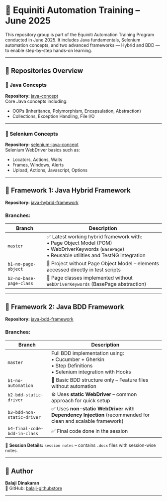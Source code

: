 # 📘 Equiniti Automation Training – June 2025

This repository group is part of the Equiniti Automation Training Program conducted in June 2025. It includes Java fundamentals, Selenium automation concepts, and two advanced frameworks — Hybrid and BDD — to enable step-by-step hands-on learning.

---

## 📂 Repositories Overview

### 🔹 Java Concepts  
**Repository:** [java-concept](https://github.com/balaji-githubstore/java-concept-equiniti-jun-2025.git)  
Core Java concepts including:
- OOPs (Inheritance, Polymorphism, Encapsulation, Abstraction)
- Collections, Exception Handling, File I/O

---

### 🔹 Selenium Concepts  
**Repository:** [selenium-java-concept](https://github.com/balaji-githubstore/selenium-java-concept-equiniti-jun-2025.git)  
Selenium WebDriver basics such as:
- Locators, Actions, Waits
- Frames, Windows, Alerts
- Upload, Actions, Javascript, Options
  
---

## 🧰 Framework 1: Java Hybrid Framework  
**Repository:** [java-hybrid-framework](https://github.com/balaji-githubstore/java-hybrid-framework-equiniti-jun-2025.git)

### Branches:

| Branch | Description |
|--------|-------------|
| `master` | ✅ Latest working hybrid framework with: <br>• Page Object Model (POM) <br>• WebDriverKeywords (`BasePage`) <br>• Reusable utilities and TestNG integration |
| `b1-no-page-object` | 🚫 Project without Page Object Model – elements accessed directly in test scripts |
| `b2-no-base-page-class` | 🔧 Page classes implemented without `WebDriverKeywords` (BasePage abstraction) |

---

## 🧪 Framework 2: Java BDD Framework  
**Repository:** [java-bdd-framework](https://github.com/balaji-githubstore/java-bdd-framework-equiniti-jun-2025.git)

### Branches:

| Branch | Description |
|--------|-------------|
| `master` | Full BDD implementation using: <br>• Cucumber + Gherkin <br>• Step Definitions <br>• Selenium integration with Hooks |
| `b1-no-automation` | 🧪 Basic BDD structure only – Feature files without automation |
| `b2-bdd-static-driver` | ⚙️ Uses **static WebDriver** – common approach for quick setup |
| `b3-bdd-non-static-driver` | ✅ Uses **non-static WebDriver** with **Dependency Injection** (recommended for clean and scalable framework) |
| `b4-final-code-bdd-in-class` | ✅ Final code done in the session |

📁 **Session Details:** `session notes` – contains `.docx` files with session-wise notes.

---

## 👤 Author

**Balaji Dinakaran**  
🔗 GitHub: [balaji-githubstore](https://github.com/balaji-githubstore)

---
